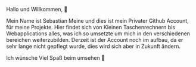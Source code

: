 Hallo und Willkommen, 👋

Mein Name ist Sebastian Meine und dies ist mein Privater Github Account, für meine Projekte. Hier findet sich von Kleinen Taschenrechnern bis Webapplications alles, was ich so umsetzte um mich in den verschiedenen bereichen weiterzubilden. Derzeit ist der Account noch im aufbau, da er sehr lange nicht gepflegt wurde, dies wird sich aber in Zukunft ändern.

Ich wünsche Viel Spaß beim umsehen 👀
